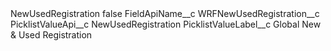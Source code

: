 <?xml version="1.0" encoding="UTF-8"?>
<CustomMetadata xmlns="http://soap.sforce.com/2006/04/metadata" xmlns:xsi="http://www.w3.org/2001/XMLSchema-instance" xmlns:xsd="http://www.w3.org/2001/XMLSchema">
    <label>NewUsedRegistration</label>
    <protected>false</protected>
    <values>
        <field>FieldApiName__c</field>
        <value xsi:type="xsd:string">WRFNewUsedRegistration__c</value>
    </values>
    <values>
        <field>PicklistValueApi__c</field>
        <value xsi:type="xsd:string">NewUsedRegistration</value>
    </values>
    <values>
        <field>PicklistValueLabel__c</field>
        <value xsi:type="xsd:string">Global New &amp; Used Registration</value>
    </values>
</CustomMetadata>
